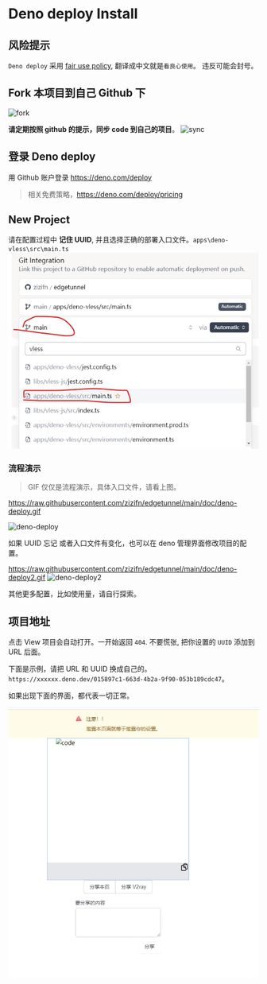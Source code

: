 # Deno deploy Install

## 风险提示

`Deno deploy` 采用 [fair use policy](https://deno.com/deploy/docs/fair-use-policy), 翻译成中文就是`看良心使用`。 违反可能会封号。

## Fork 本项目到自己 Github 下

![fork](./fork.jpg)

**请定期按照 github 的提示，同步 code 到自己的项目**。
![sync](./sync.jpg)

## 登录 Deno deploy

用 Github 账户登录 https://deno.com/deploy

> 相关免费策略，https://deno.com/deploy/pricing

## New Project

请在配置过程中 **记住 UUID**, 并且选择正确的部署入口文件。`apps\deno-vless\src\main.ts`
![deno-link](./deno-link.jpg)

### 流程演示

> GIF 仅仅是流程演示，具体入口文件，请看上图。

https://raw.githubusercontent.com/zizifn/edgetunnel/main/doc/deno-deploy.gif

![deno-deploy](./deno-deploy.gif)

如果 UUID 忘记 或者入口文件有变化，也可以在 deno 管理界面修改项目的配置。

https://raw.githubusercontent.com/zizifn/edgetunnel/main/doc/deno-deploy2.gif
![deno-deploy2](./deno-deploy2.gif)

其他更多配置，比如使用量，请自行探索。

## 项目地址

点击 View 项目会自动打开。一开始返回 `404`. 不要慌张, 把你设置的 `UUID` 添加到 URL 后面。

下面是示例，请把 URL 和 UUID 换成自己的。
`https://xxxxxx.deno.dev/015897c1-663d-4b2a-9f90-053b189cdc47`。

如果出现下面的界面，都代表一切正常。

![index](./index.jpg)
